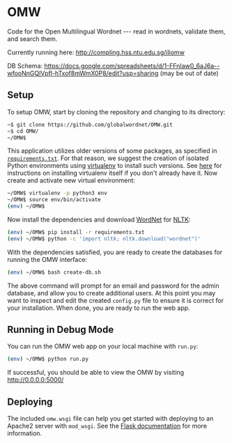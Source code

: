 # OMW

Code for the Open Multilingual Wordnet ---
read in wordnets, validate them, and search them.

Currently running here: http://compling.hss.ntu.edu.sg/iliomw


DB Schema:
https://docs.google.com/spreadsheets/d/1-FFnIaw0_6aJ6a--wfooNnGQlVpfl-hTxof8mWmX0P8/edit?usp=sharing
(may be out of date)


## Setup

To setup OMW, start by cloning the repository and changing to its directory:

```bash
~$ git clone https://github.com/globalwordnet/OMW.git
~$ cd OMW/
~/OMW$
```

This application utilizes older versions of some packages, as specified in [`requirements.txt`](requirements.txt).
For that reason, we suggest the creation of isolated Python environments using [virtualenv](https://virtualenv.pypa.io) to install such versions.
See [here](https://virtualenv.pypa.io/en/latest/installation/) for instructions on installing virtualenv itself if you don't already have it.
Now create and activate new virtual environment:

```bash
~/OMW$ virtualenv -p python3 env
~/OMW$ source env/bin/activate
(env) ~/OMW$
```

Now install the dependencies and download [WordNet](https://wordnet.princeton.edu/) for [NLTK](http://www.nltk.org/):

```bash
(env) ~/OMW$ pip install -r requirements.txt
(env) ~/OMW$ python -c 'import nltk; nltk.download("wordnet")'
```

With the dependencies satisfied, you are ready to create the databases for running the OMW interface:

``` bash
(env) ~/OMW$ bash create-db.sh
```

The above command will prompt for an email and password for the admin database, and allow you to create additional users.
At this point you may want to inspect and edit the created `config.py` file to ensure it is correct for your installation.
When done, you are ready to run the web app.

## Running in Debug Mode

You can run the OMW web app on your local machine with `run.py`:

``` bash
(env) ~/OMW$ python run.py
```

If successful, you should be able to view the OMW by visiting http://0.0.0.0:5000/

## Deploying

The included `omw.wsgi` file can help you get started with deploying to an Apache2 server with `mod_wsgi`.
See the [Flask documentation](http://flask.pocoo.org/docs/1.0/deploying/mod_wsgi/) for more information.
